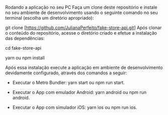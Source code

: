 Rodando a aplicação no seu PC
Faça um clone deste repositório e instale no seu ambiente de desenvolvimento usando o seguinte comando no seu terminal (escolha um diretório apropriado):

git clone [https://github.com/JulianaPerfeito/fake-store-api.git]
Após clonar o conteúdo do repositório, acesse o diretório criado e efetue a instalação das dependências:

cd fake-store-api

yarn ou npm install

Após essa instalação execute a aplicação em ambiente de desenvolvimento devidamente configurado, através dos comandos a seguir:

- Executar o Metro Bundler: yarn start ou npm run start.

- Executar o App com emulador Android: yarn android ou npm run android.

- Executar o App com simulador iOS: yarn ios ou npm run ios.
